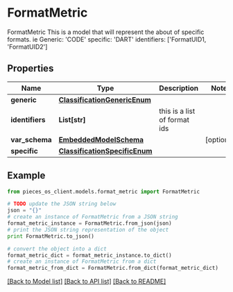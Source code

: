 # FormatMetric

FormatMetric  This is a model that will represent the about of specific formats. ie Generic: 'CODE' specific: 'DART' identifiers: ['FormatUID1, 'FormatUID2']

## Properties
Name | Type | Description | Notes
------------ | ------------- | ------------- | -------------
**generic** | [**ClassificationGenericEnum**](ClassificationGenericEnum.md) |  | 
**identifiers** | **List[str]** | this is a list of format ids | 
**var_schema** | [**EmbeddedModelSchema**](EmbeddedModelSchema.md) |  | [optional] 
**specific** | [**ClassificationSpecificEnum**](ClassificationSpecificEnum.md) |  | 

## Example

```python
from pieces_os_client.models.format_metric import FormatMetric

# TODO update the JSON string below
json = "{}"
# create an instance of FormatMetric from a JSON string
format_metric_instance = FormatMetric.from_json(json)
# print the JSON string representation of the object
print FormatMetric.to_json()

# convert the object into a dict
format_metric_dict = format_metric_instance.to_dict()
# create an instance of FormatMetric from a dict
format_metric_from_dict = FormatMetric.from_dict(format_metric_dict)
```
[[Back to Model list]](../README.md#documentation-for-models) [[Back to API list]](../README.md#documentation-for-api-endpoints) [[Back to README]](../README.md)



